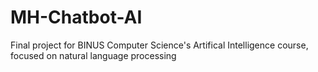 # MH-Chatbot-AI
Final project for BINUS Computer Science's Artifical Intelligence course, focused on natural language processing
